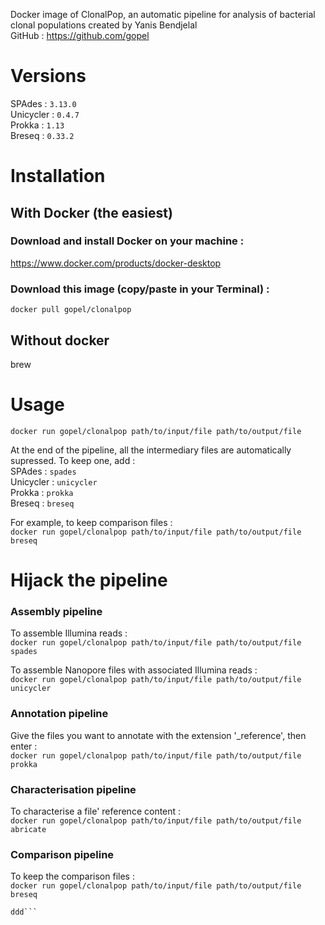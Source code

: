 Docker image of ClonalPop, an automatic pipeline for analysis of bacterial clonal populations created by Yanis Bendjelal  
GitHub :  https://github.com/gopel

# Versions 

SPAdes :  `3.13.0`  
Unicycler : `0.4.7`  
Prokka : `1.13`  
Breseq : `0.33.2`    

# Installation

## With Docker (the easiest) 

### Download and install Docker on your machine :  
https://www.docker.com/products/docker-desktop  

### Download this image (copy/paste in your Terminal) :  
```docker pull gopel/clonalpop```

## Without docker
brew

# Usage 
`docker run gopel/clonalpop path/to/input/file path/to/output/file`   

At the end of the pipeline, all the intermediary files are automatically supressed. To keep one, add :  
SPAdes :  `spades`    
Unicycler : `unicycler`    
Prokka : `prokka`    
Breseq : `breseq`      

For example, to keep comparison files :   
`docker run gopel/clonalpop path/to/input/file path/to/output/file breseq`

# Hijack the pipeline

### Assembly pipeline

To assemble Illumina reads :    
`docker run gopel/clonalpop path/to/input/file path/to/output/file spades`  

To assemble Nanopore files with associated Illumina reads :    
`docker run gopel/clonalpop path/to/input/file path/to/output/file unicycler`  

### Annotation pipeline

Give the files you want to annotate with the extension '_reference', then enter :    
 `docker run gopel/clonalpop path/to/input/file path/to/output/file prokka`

### Characterisation pipeline

To characterise a file' reference content :  
 `docker run gopel/clonalpop path/to/input/file path/to/output/file abricate`

### Comparison pipeline

To keep the comparison files :   
 `docker run gopel/clonalpop path/to/input/file path/to/output/file breseq`
 
 
 ```ddd   
 ddd```
